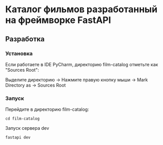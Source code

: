 # Каталог фильмов разработанный на фреймворке FastAPI

## Разработка

### Установка

Если работаете в IDE PyCharm, директорию film-catalog отметьте как "Sources Root":

Выделите директорию -> Нажмите правую кнопку мыши -> Mark Directory as -> Sources Root

### Запуск

Перейдите в директорию film-catalog: 
```shell
cd film-catalog
```

Запуск сервера dev
```shell
fastapi dev
```
